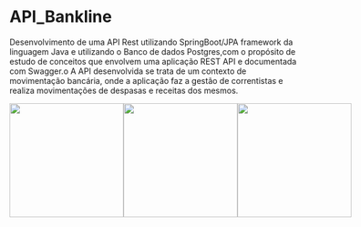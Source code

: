 # API_Bankline


Desenvolvimento de uma API Rest utilizando SpringBoot/JPA framework da linguagem Java e utilizando o Banco de dados Postgres,com o propósito de estudo de conceitos que envolvem uma aplicação REST API e documentada com Swagger.o A API desenvolvida se trata de um contexto de movimentação bancária, onde a aplicação faz a gestão de correntistas e realiza movimentações de despasas e receitas dos mesmos.
<div style="display:flex">
<img  width="200" text-align= "center" src="https://cdn.jsdelivr.net/gh/devicons/devicon/icons/java/java-original-wordmark.svg" />
<img width="200" text-align= "center" src="https://cdn.jsdelivr.net/gh/devicons/devicon/icons/spring/spring-original-wordmark.svg" />
<img width="200" text-align= "center" src="https://cdn.jsdelivr.net/gh/devicons/devicon/icons/postgresql/postgresql-original-wordmark.svg" />
          
          
          
          
  </div>
